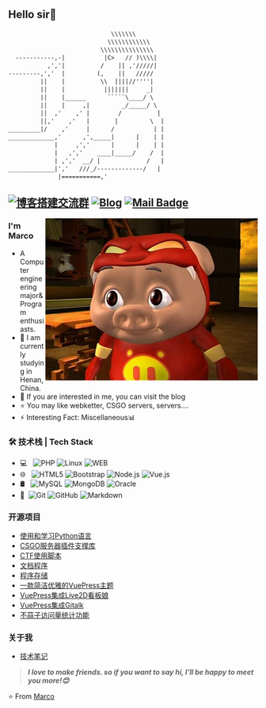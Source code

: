 ## Hello sir👋
```
                             \\\\\\\
                            \\\\\\\\\\\\
                          \\\\\\\\\\\\\\\
  -----------,-|           |C>   // )\\\\|
           ,','|          /    || ,'/////|
---------,','  |         (,    ||   /////
         ||    |          \\  ||||//''''|
         ||    |           |||||||     _|
         ||    |______      `````\____/ \
         ||    |     ,|         _/_____/ \
         ||  ,'    ,' |        /          |
         ||,'    ,'   |       |         \  |
_________|/    ,'     |      /           | |
_____________,'      ,',_____|      |    | |
             |     ,','      |      |    | |
             |   ,','    ____|_____/    /  |
             | ,','  __/ |             /   |
_____________|','   ///_/-------------/   |
              |===========,'
```
[![博客搭建交流群](https://img.shields.io/badge/QQ-red.svg "QQ")](https://wpa.qq.com/msgrd?v=3&uin=2229242816&site=qq&menu=yes&jumpflag=1 "QQ")
[![Blog](https://img.shields.io/badge/Blog-red.svg "webkettle交流群")](https://blog.marcoweb.top "Blog")
[![Mail Badge](https://img.shields.io/badge/Gmail-c14438?style=flat&logo=Gmail&logoColor=white&link=mailto:gmail.com)](mailto:w2229242816@gmail.com)
---
<img align="right" alt="jpg" src="https://raw.githubusercontent.com/Marco-zcl/Marco-zcl/master/2.jpg" />

### I'm Marco

- A Computer engineering major& Program enthusiasts.
- 🌱 I am currently studying in Henan, China.
- 💬 If you are interested in me, you can visit the blog 
- ⭐ You may like webketter, CSGO servers, servers....
- ⚡ Interesting Fact: Miscellaneous📊

### 🛠 技术栈 | Tech Stack

- 💻 &#160; ![PHP](https://img.shields.io/badge/-PHP-333333?style=flat&logo=Java&logoColor=007396)
![Linux](https://img.shields.io/badge/-Linux-333333?style=flat&logo=Linux&logoColor=FCC624)
![WEB](https://img.shields.io/badge/-WEB-333333?style=flat&logo=payoneer&logoColor=FF4800)
- 🌐 &#160; ![HTML5](https://img.shields.io/badge/-HTML5-333333?style=flat&logo=HTML5)
![Bootstrap](https://img.shields.io/badge/-Bootstrap-333333?style=flat&logo=bootstrap&logoColor=563D7C)
![Node.js](https://img.shields.io/badge/-Node.js-333333?style=flat&logo=node.js)
![Vue.js](https://img.shields.io/badge/-VueJS-333333?style=flat&logo=Vue.js)
- 🛢 &#160; ![MySQL](https://img.shields.io/badge/-MySQL-333333?style=flat&logo=mysql)
![MongoDB](https://img.shields.io/badge/-MongoDB-333333?style=flat&logo=mongodb)
![Oracle](https://img.shields.io/badge/-Oracle-333333?style=flat&logo=Oracle)
- 🔧 &#160;![Git](https://img.shields.io/badge/-Git-333333?style=flat&logo=git)
![GitHub](https://img.shields.io/badge/-GitHub-333333?style=flat&logo=github)
![Markdown](https://img.shields.io/badge/-Markdown-333333?style=flat&logo=markdown)

### 开源项目
- [使用和学习Python语言](https://github.com/Marco-zcl/python)
- [CSGO服务器插件支撑库](https://github.com/Marco-zcl/csgo)
- [CTF使用脚本](https://github.com/Marco-zcl/CTF)
- [文档程序](https://github.com/Marco-zcl/marco-zcl.github.io)
- [程序存储](https://github.com/Marco-zcl/Software)
- [一款简洁优雅的VuePress主题](https://github.com/JoeyBling/vuepress-theme-yilia-plus)
- [VuePress集成Live2D看板娘](https://github.com/JoeyBling/vuepress-plugin-helper-live2d)
- [VuePress集成Gitalk](https://github.com/JoeyBling/vuepress-plugin-mygitalk)
- [不蒜子访问量统计功能](https://github.com/JoeyBling/busuanzi.pure.js)

### 关于我
- [技术笔记](https://www.marco1337.shop/)


> ***I love to make friends. so if you want to say hi, I'll be happy to meet you more!😊***

⭐️ From [Marco](https://github.com/Marco-zcl/)
